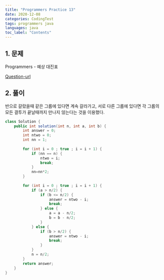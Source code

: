 ```yaml
---
title: "Programmers Practice 13"
date: 2020-12-08
categories: CodingTest
tags: programmers java
languages: java
toc_label: "Contents"
---
```


## 1. 문제
Programmers - 예상 대진표

[Question-url](https://programmers.co.kr/learn/courses/30/lessons/12985)

## 2. 풀이

반으로 갈랐을때 같은 그룹에 있다면 계속 갈라가고, 서로 다른 그룹에 있다면 각 그룹의 모든 결투가 끝날때까지 만나지 않는다는 것을 이용했다.

```java
class Solution {
    public int solution(int n, int a, int b) {
        int answer = 0;
        int ntwo = 0;
        int nn = 1;
        
        for (int i = 0 ; true ; i = i + 1) {
            if (nn == n) {
                ntwo = i;
                break;
            }
            nn=nn*2;
        }
        
        for (int i = 0 ; true ; i = i + 1) {
            if (a > n/2) {
                if (b <= n/2) {
                    answer = ntwo - i;
                    break;
                } else {
                    a = a - n/2;
                    b = b - n/2;
                }
            } else {
                if (b > n/2) {
                    answer = ntwo - i;
                    break; 
                }
            }
            n = n/2;
        }
        return answer;
    }
}
```